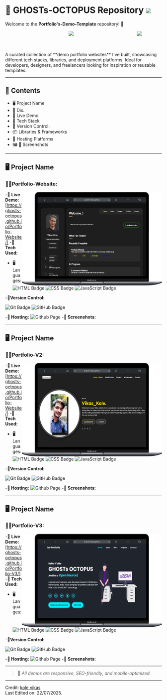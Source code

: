 # 💫 GHOSTs-OCTOPUS Repository <img src = "https://raw.githubusercontent.com/MartinHeinz/MartinHeinz/master/wave.gif" width = 40px> 
Welcome to the **Portfolio's-Demo-Template** repository! 🚀
<p align='right'>
  <img align='right' src='https://user-images.githubusercontent.com/5713670/87202985-820dcb80-c2b6-11ea-9f56-7ec461c497c3.gif' width='80px"'>
</p>
<p align='center'>
  <img src="https://readme-typing-svg.herokuapp.com?color=%2336BCF7&size=25&center=true&vCenter=true&width=433&height=75&lines=I'm+Vikas+Kole;Portfolio's+Demo+Template;Freelancer+Web+Developer;Frontend+Developer;UI|UX+Designer">
</p>
<br>
<br>
A curated collection of **demo portfolio websites** I've built, showcasing different tech stacks, libraries, and deployment platforms. Ideal for developers, designers, and freelancers looking for inspiration or reusable templates.

---

## 📁 Contents

- 🖥️ Project Name
- 📃 Dis.
- 🔗 Live Demo
- 🧰 Tech Stack
- 🎯 Version Control:
- 📦 Libraries & Frameworks
- 📲 Hosting Platforms
- 🖼️ 📸 Screenshots    
---
 
## 🖥️ Project Name
### **👨‍💻Portfolio-Website:**
<p align='right'>
  <img align='right' src='./assets/Macbook-Air-ghosts-octopus.github.io (1).png'  width="450px" height="300"'>
</p>

-🔗 **Live Demo:** [https://ghosts-octopus.github.io/Portfolio-Website/]
-🧰 **Tech Used:**
- 🖥️Languages:
  ![HTML Badge](https://img.shields.io/badge/HTML-%23E34F26.svg?&logo=html5&logoColor=white&style=flat) ![CSS Badge](https://img.shields.io/badge/CSS-%231572B6.svg?&logo=css3&logoColor=white&style=flat) ![JavaScript Badge](https://img.shields.io/badge/Javascript-%23323330.svg?&logo=javascript&logoColor=%23F7DF1E&style=flat)
  
-🎯**Version Control:** 
    
  ![Git Badge](https://img.shields.io/badge/Git-F05032?logo=git&logoColor=fff&style=flat) ![GitHub Badge](https://img.shields.io/badge/GitHub-181717?logo=github&logoColor=fff&style=flat)

-**📲 Hosting:**
  ![Github Page](https://img.shields.io/badge/github%20pages-23323330.svg?&logo=github&logoColor=white&style=flat)
-**📸 Screenshots:**
___ 
 
## 🖥️ Project Name
### **👨‍💻Portfolio-V2:**
<p align='right'>
  <img align='right' src='./assets/Macbook-Air-ghosts-octopus.github.io (2).png'  width="450px" height="300"'>
</p>

-🔗 **Live Demo:** [https://ghosts-octopus.github.io/Portfolio-Website/]
-🧰 **Tech Used:**
- 🖥️Languages:
  ![HTML Badge](https://img.shields.io/badge/HTML-%23E34F26.svg?&logo=html5&logoColor=white&style=flat) ![CSS Badge](https://img.shields.io/badge/CSS-%231572B6.svg?&logo=css3&logoColor=white&style=flat) ![JavaScript Badge](https://img.shields.io/badge/Javascript-%23323330.svg?&logo=javascript&logoColor=%23F7DF1E&style=flat)
  
-🎯**Version Control:** 
    
  ![Git Badge](https://img.shields.io/badge/Git-F05032?logo=git&logoColor=fff&style=flat) ![GitHub Badge](https://img.shields.io/badge/GitHub-181717?logo=github&logoColor=fff&style=flat)

-**📲 Hosting:**
  ![Github Page](https://img.shields.io/badge/github%20pages-23323330.svg?&logo=github&logoColor=white&style=flat)
-**📸 Screenshots:**

---

## 🖥️ Project Name
### **👨‍💻Portfolio-V3:**
<p align='right'>
  <img align='right' src='./assets/Macbook-Air-ghosts-octopus.github.io (3).png'  width="450px" height="300"'>
</p>

-🔗 **Live Demo:** [https://ghosts-octopus.github.io/Portfolio-V3/]
-🧰 **Tech Used:**
- 🖥️Languages:
  ![HTML Badge](https://img.shields.io/badge/HTML-%23E34F26.svg?&logo=html5&logoColor=white&style=flat) ![CSS Badge](https://img.shields.io/badge/CSS-%231572B6.svg?&logo=css3&logoColor=white&style=flat) ![JavaScript Badge](https://img.shields.io/badge/Javascript-%23323330.svg?&logo=javascript&logoColor=%23F7DF1E&style=flat)
  
-🎯**Version Control:** 
    
  ![Git Badge](https://img.shields.io/badge/Git-F05032?logo=git&logoColor=fff&style=flat) ![GitHub Badge](https://img.shields.io/badge/GitHub-181717?logo=github&logoColor=fff&style=flat)

-**📲 Hosting:**
  ![Github Page](https://img.shields.io/badge/github%20pages-23323330.svg?&logo=github&logoColor=white&style=flat)
-**📸 Screenshots:**

---
> 📌 *All demos are responsive, SEO-friendly, and mobile-optimized.*

---
Credit: [kole vikas](https://github.com/GHOSTs-OCTOPUS)<BR>
Last Edited on: 22/07/2025.
